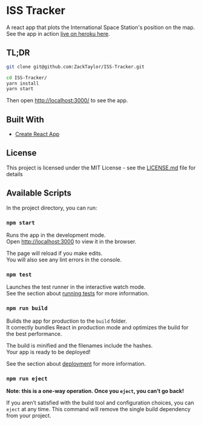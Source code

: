 # ISS Tracker

A react app that plots the International Space Station's position on the map. See the app in action [live on heroku here](https://wheres-the-iss.herokuapp.com/).

## TL;DR

```sh
git clone git@github.com:ZackTaylor/ISS-Tracker.git

cd ISS-Tracker/
yarn install
yarn start
```

Then open [http://localhost:3000/](http://localhost:3000/) to see the app.  

## Built With

* [Create React App](https://github.com/facebookincubator/create-react-app)

## License

This project is licensed under the MIT License - see the [LICENSE.md](./LICENSE.md) file for details

## Available Scripts

In the project directory, you can run:

### `npm start`

Runs the app in the development mode.<br>
Open [http://localhost:3000](http://localhost:3000) to view it in the browser.

The page will reload if you make edits.<br>
You will also see any lint errors in the console.

### `npm test`

Launches the test runner in the interactive watch mode.<br>
See the section about [running tests](#running-tests) for more information.

### `npm run build`

Builds the app for production to the `build` folder.<br>
It correctly bundles React in production mode and optimizes the build for the best performance.

The build is minified and the filenames include the hashes.<br>
Your app is ready to be deployed!

See the section about [deployment](#deployment) for more information.

### `npm run eject`

**Note: this is a one-way operation. Once you `eject`, you can’t go back!**

If you aren’t satisfied with the build tool and configuration choices, you can `eject` at any time. This command will remove the single build dependency from your project.
